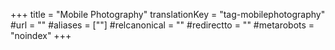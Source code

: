 +++
title = "Mobile Photography"
translationKey = "tag-mobilephotography"
#url = ""
#aliases = [""]
#relcanonical = ""
#redirectto = ""
#metarobots = "noindex"
+++
